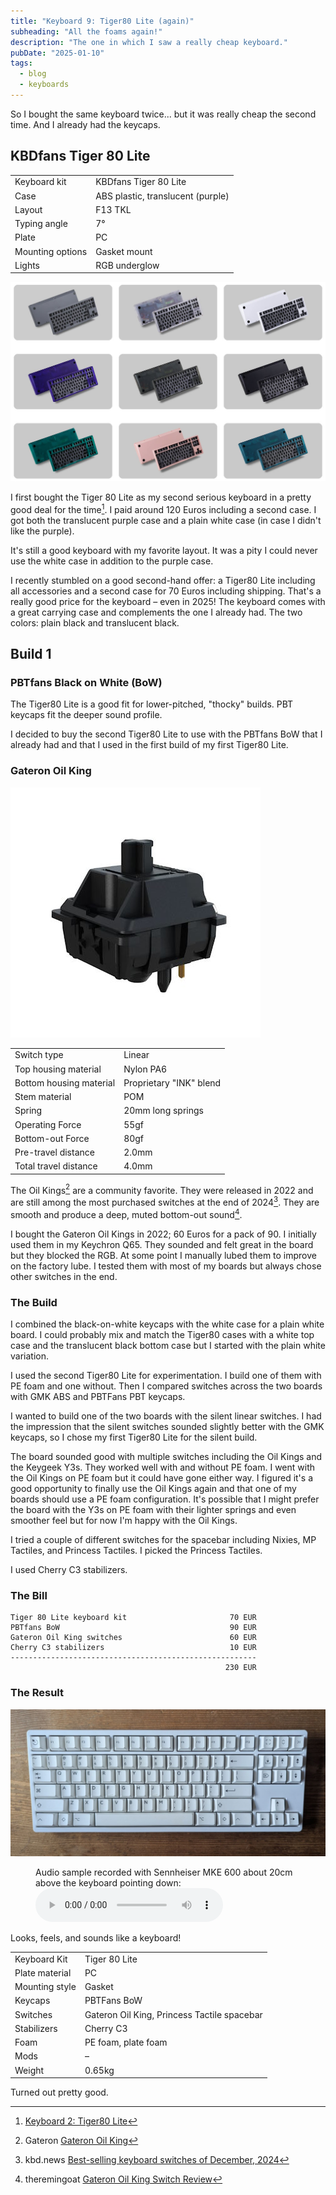 ```yaml
---
title: "Keyboard 9: Tiger80 Lite (again)"
subheading: "All the foams again!"
description: "The one in which I saw a really cheap keyboard."
pubDate: "2025-01-10"
tags:
  - blog
  - keyboards
---
```


So I bought the same keyboard twice... but it was really cheap the second time.
And I already had the keycaps.

## KBDfans Tiger 80 Lite

|  |  |
| ---- | ---- |
| Keyboard kit | KBDfans Tiger 80 Lite |
| Case | ABS plastic, translucent (purple) |
| Layout | F13 TKL |
| Typing angle | 7° |
| Plate | PC |
| Mounting options | Gasket mount |
| Lights | RGB underglow |

![Tiger 80 Lite colors](./images/2024-08-19_tiger80lite_colors.jpg)

I first bought the Tiger 80 Lite as my second serious keyboard in a pretty good deal for the time[^keyboard2]. I paid around 120 Euros including a second case. I got both the translucent purple case and a plain white case (in case I didn't like the purple).

[^keyboard2]: [Keyboard 2: Tiger80 Lite](/blog/2024-08-19_keyboard_2_tiger80lite/)

It's still a good keyboard with my favorite layout.
It was a pity I could never use the white case in addition to the purple case.

I recently stumbled on a good second-hand offer:
a Tiger80 Lite including all accessories and a second case for 70 Euros including shipping.
That's a really good price for the keyboard – even in 2025!
The keyboard comes with a great carrying case and complements the one I already had. The two colors: plain black and translucent black.

## Build 1

### PBTfans Black on White (BoW)

The Tiger80 Lite is a good fit for lower-pitched, "thocky" builds. PBT keycaps fit the deeper sound profile.

I decided to buy the second Tiger80 Lite to use with the PBTfans BoW that I already had and that I used in the first build of my first Tiger80 Lite.

### Gateron Oil King

![Gateron Oil King product photos](./images/2025-01-10_oilking.jpg)

|  |  |
| ---- | ---- |
| Switch type | Linear |
| Top housing material | Nylon PA6 |
| Bottom housing material | Proprietary "INK" blend |
| Stem material | POM |
| Spring | 20mm long springs |
| Operating Force | 55gf |
| Bottom-out Force | 80gf |
| Pre-travel distance | 2.0mm |
| Total travel distance | 4.0mm |

The Oil Kings[^oilking_product] are a community favorite.
They were released in 2022 and are still among the most purchased switches at the end of 2024[^oilking_sales]. They are smooth and produce a deep, muted bottom-out sound[^oilking_review].

[^oilking_product]: Gateron [Gateron Oil King](https://www.gateron.co/products/gateron-oil-king-switch-set)
[^oilking_review]: theremingoat [Gateron Oil King Switch Review](https://www.theremingoat.com/blog/gateron-oil-king-switch-review)
[^oilking_sales]: kbd.news [Best-selling keyboard switches of December, 2024](https://kbd.news/Best-selling-keyboard-switches-of-December-2024-2562.html)

I bought the Gateron Oil Kings in 2022; 60 Euros for a pack of 90.
I initially used them in my Keychron Q65. They sounded and felt great in the board but they blocked the RGB.
At some point I manually lubed them to improve on the factory lube.
I tested them with most of my boards but always chose other switches in the end.

### The Build

I combined the black-on-white keycaps with the white case for a plain white board.
I could probably mix and match the Tiger80 cases with a white top case and the translucent black bottom case but I started with the plain white variation.

I used the second Tiger80 Lite for experimentation.
I build one of them with PE foam and one without.
Then I compared switches across the two boards with GMK ABS and PBTFans PBT keycaps.

I wanted to build one of the two boards with the silent linear switches.
I had the impression that the silent switches sounded slightly better with the GMK keycaps, so I chose my first Tiger80 Lite for the silent build.

The board sounded good with multiple switches including the Oil Kings and the Keygeek Y3s. They worked well with and without PE foam.
I went with the Oil Kings on PE foam but it could have gone either way.
I figured it's a good opportunity to finally use the Oil Kings again and that one of my boards should use a PE foam configuration.
It's possible that I might prefer the board with the Y3s on PE foam with their lighter springs and even smoother feel but for now I'm happy with the Oil Kings.

I tried a couple of different switches for the spacebar including Nixies, MP Tactiles, and Princess Tactiles. I picked the Princess Tactiles.

I used Cherry C3 stabilizers.

### The Bill

```plain
Tiger 80 Lite keyboard kit                       70 EUR
PBTfans BoW                                      90 EUR
Gateron Oil King switches                        60 EUR
Cherry C3 stabilizers                            10 EUR
-------------------------------------------------------
                                                230 EUR
```

### The Result

![Tiger 80 Lite PBTfans Black-on-White](./images/2025-01-10_tiger80_white_bow.jpg)

<figure class="w-content">
  <figcaption>Audio sample recorded with Sennheiser MKE 600 about 20cm above the keyboard pointing down:</figcaption>
  <audio controls src="/media/2025-01-10_keyboard_tiger80_oiking_pe.mp3"></audio>
</figure>

Looks, feels, and sounds like a keyboard!

|  |  |
| ---- | ---- |
| Keyboard Kit | Tiger 80 Lite |
| Plate material | PC |
| Mounting style | Gasket |
| Keycaps | PBTFans BoW |
| Switches | Gateron Oil King, Princess Tactile spacebar |
| Stabilizers | Cherry C3 |
| Foam | PE foam, plate foam |
| Mods | – |
| Weight | 0.65kg |

Turned out pretty good.
